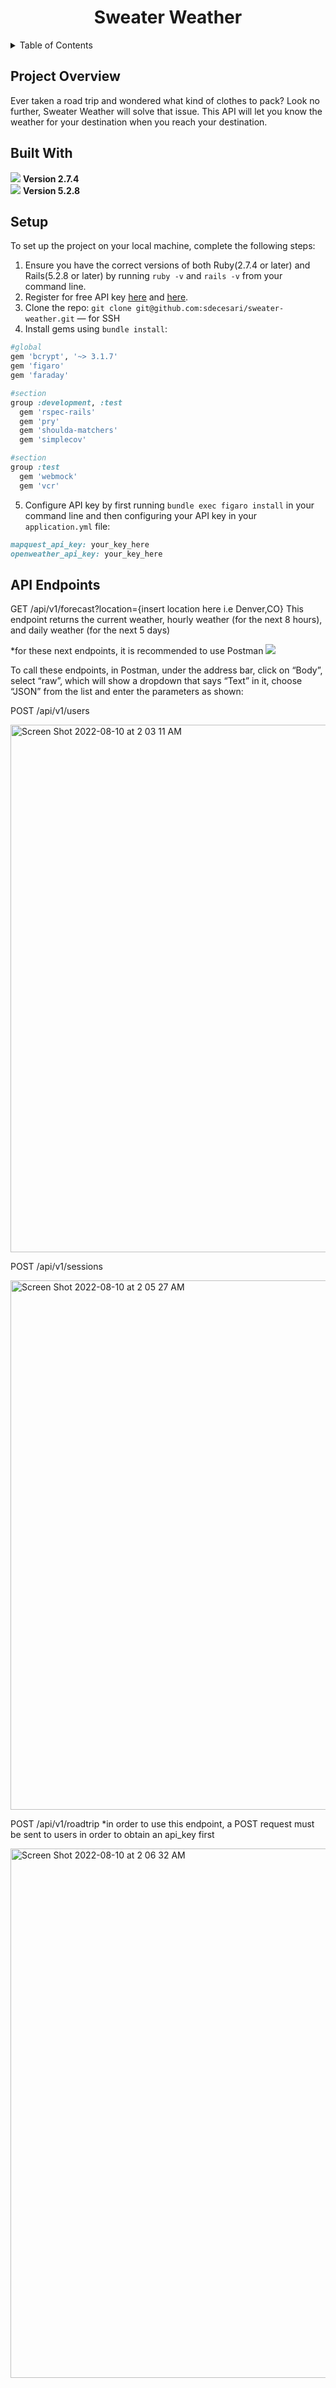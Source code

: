 <h1 align="center">Sweater Weather</h1>

<!-- TABLE OF CONTENTS -->
  <details>
  <summary>Table of Contents</summary>
  <ol>
    </li>
    <li><a href="#project-overview">Project Overview</a></li>
    <li><a href="#built-with">Built With</a></li>
    <li><a href="#setup">Setup</a></li>
    <li><a href="#api-endpoints">API Endpoints</a></li>
  </ol>
</details>

<!-- PROJECT OVERVIEW -->
## Project Overview
Ever taken a road trip and wondered what kind of clothes to pack? Look no further, Sweater Weather will solve that issue. This API will let you know the weather for your destination when you reach your destination.

<!-- Built With -->
## Built With
[<img src="https://img.shields.io/badge/Ruby-CC342D?style=for-the-badge&logo=ruby&logoColor=white"/>](https://www.ruby-lang.org/en/) **Version 2.7.4**<br>
[<img src="https://img.shields.io/badge/Ruby_on_Rails-CC0000?style=for-the-badge&logo=ruby-on-rails&logoColor=white"/>](https://rubyonrails.org/) **Version 5.2.8**<br>

<!-- Setup -->
## Setup
To set up the project on your local machine, complete the following steps:
1. Ensure you have the correct versions of both Ruby(2.7.4 or later) and Rails(5.2.8 or later) by running `ruby -v` and `rails -v` from your command line.<br>
2. Register for free API key [here](https://developer.mapquest.com/documentation/geocoding-api/) and [here](https://openweathermap.org/api/one-call-api).
3. Clone the repo:
```git clone git@github.com:sdecesari/sweater-weather.git``` &mdash; for SSH
4. Install gems using `bundle install`:
```ruby
#global
gem 'bcrypt', '~> 3.1.7'
gem 'figaro'
gem 'faraday'

#section
group :development, :test
  gem 'rspec-rails'
  gem 'pry'
  gem 'shoulda-matchers'
  gem 'simplecov'

#section
group :test
  gem 'webmock'
  gem 'vcr'
```
5. Configure API key by first running `bundle exec figaro install` in your command line and then configuring your API key in your `application.yml` file:
```ruby
mapquest_api_key: your_key_here
openweather_api_key: your_key_here
```

<!-- API Endpoints -->
## API Endpoints
GET /api/v1/forecast?location={insert location here i.e Denver,CO}
This endpoint returns the current weather, hourly weather (for the next 8 hours), and daily weather (for the next 5 days)

*for these next endpoints, it is recommended to use Postman [<img src="https://img.shields.io/badge/Postman-FF6C37?style=for-the-badge&logo=Postman&logoColor=white"/>](https://www.postman.com/product/what-is-postman/)<br>

To call these endpoints, in Postman, under the address bar, click on “Body”, select “raw”, which will show a dropdown that says “Text” in it, choose “JSON” from the list and enter the parameters as shown:

<p> POST /api/v1/users </p>
<img width="844" alt="Screen Shot 2022-08-10 at 2 03 11 AM" src="https://user-images.githubusercontent.com/95315216/183861380-48430f6f-e268-4db0-b3bc-959b19fd39db.png">

<p> POST /api/v1/sessions </p>
<img width="847" alt="Screen Shot 2022-08-10 at 2 05 27 AM" src="https://user-images.githubusercontent.com/95315216/183861862-e7cf2608-a62b-4b39-bbd6-3a5c50e8f01e.png">

<p> POST /api/v1/roadtrip *in order to use this endpoint, a POST request must be sent to users in order to obtain an api_key first </p>
<img width="847" alt="Screen Shot 2022-08-10 at 2 06 32 AM" src="https://user-images.githubusercontent.com/95315216/183862036-a4bd381c-8a05-4909-8e4a-c19acfdf6b1c.png">
